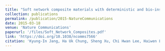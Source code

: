 ```yaml
---
title: "Soft network composite materials with deterministic and bio-inspired designs"
collection: publications
permalink: /publication/2015-NatureCommunications
date: 2015-03-18
venue: 'Nature Communications'
paperurl: '/files/Soft_Network_Composites.pdf'
link: 'https://doi.org/10.1038/ncomms7566'
citation: 'Kyung-In Jang, Ha Uk Chung, Sheng Xu, Chi Hwan Lee, Haiwen Luan, Jaewoong Jeong, Huanyu Cheng, Gwang-Tae Kim, Sang Youn Han, Jung Woo Lee, Jeonghyun Kim, Moongee Cho, Fuxing Miao, Yiyuan Yang, Han Na Jung, <b>Matthew Flavin</b>, Howard Liu, Gil Woo Kong, Ki Jun Yu, Sang Il Rhee, Jeahoon Chung, Byunggik Kim, Jean Won Kwak, Myoung Hee Yun, Jin Young Kim, Young Min Song, Ungyu Paik, Yihui Zhang, Yonggang Huang, John A. Rogers. &quot;Soft network composite materials with deterministic and bio-inspired designs,&quot; in <i>Nature Communications</i>, vol. 18, no. 6, 6566, Mar. 2015.'
---
```

